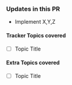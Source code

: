 ### Updates in this PR
- Implement X,Y,Z

#### Tracker Topics covered
- [ ] Topic Title

#### Extra Topics covered
- [ ] Topic Title
